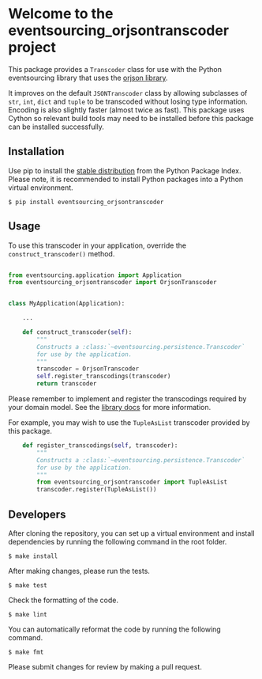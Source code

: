 # Welcome to the eventsourcing_orjsontranscoder project

This package provides a `Transcoder` class for use with
the Python eventsourcing library that uses the [orjson
library](https://pypi.org/project/orjson).

It improves on the default `JSONTranscoder` class by allowing
subclasses of `str`, `int`, `dict` and `tuple` to
be transcoded without losing type information. Encoding
is also slightly faster (almost twice as fast). This package
uses Cython so relevant build tools may need to be installed
before this package can be installed successfully.

## Installation

Use pip to install the [stable distribution](https://pypi.org/project/eventsourcing-orjsontranscoder/)
from the Python Package Index. Please note, it is recommended to
install Python packages into a Python virtual environment.

    $ pip install eventsourcing_orjsontranscoder

## Usage

To use this transcoder in your application, override the `construct_transcoder()`
method.

```python

from eventsourcing.application import Application
from eventsourcing_orjsontranscoder import OrjsonTranscoder


class MyApplication(Application):

    ...

    def construct_transcoder(self):
        """
        Constructs a :class:`~eventsourcing.persistence.Transcoder`
        for use by the application.
        """
        transcoder = OrjsonTranscoder
        self.register_transcodings(transcoder)
        return transcoder
```

Please remember to implement and register the transcodings required by your domain model.
See the [library docs](https://eventsourcing.readthedocs.io/en/stable/topics/persistence.html#transcodings)
for more information.

For example, you may wish to use the `TupleAsList` transcoder provided
by this package.

```python
    def register_transcodings(self, transcoder):
        """
        Constructs a :class:`~eventsourcing.persistence.Transcoder`
        for use by the application.
        """
        from eventsourcing_orjsontranscoder import TupleAsList
        transcoder.register(TupleAsList())
```


## Developers

After cloning the repository, you can set up a virtual environment and
install dependencies by running the following command in the root
folder.

    $ make install

After making changes, please run the tests.

    $ make test

Check the formatting of the code.

    $ make lint

You can automatically reformat the code by running the following command.

    $ make fmt

Please submit changes for review by making a pull request.
